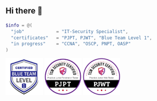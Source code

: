 ## Hi there 👋

```PowerShell
$info = @(
  "job"            = "IT-Security Specialist",
  "certificates"   = "PJPT, PJWT", "Blue Team Level 1",
  "in progress"    = "CCNA", "OSCP, PNPT, OASP"
)

```

<img src="/images/BlueTeamLevel1.png" alt="BLT1" width="100" height="100" /></a>
<img src="/images/pjpt.png" alt="PJPT" width="100" height="100" /></a>
<img src="/images/PJWT.png" alt="PJWT" width="100" height="100" /></a>
